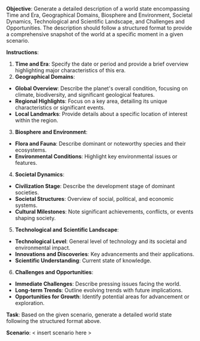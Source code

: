 **Objective**: Generate a detailed description of a world state encompassing Time and Era, Geographical Domains, Biosphere and Environment, Societal Dynamics, Technological and Scientific Landscape, and Challenges and Opportunities. The description should follow a structured format to provide a comprehensive snapshot of the world at a specific moment in a given scenario.

**Instructions**:

1. **Time and Era**: Specify the date or period and provide a brief overview highlighting major characteristics of this era.
2. **Geographical Domains**:

* **Global Overview**: Describe the planet's overall condition, focusing on climate, biodiversity, and significant geological features.
*  **Regional Highlights**: Focus on a key area, detailing its unique characteristics or significant events.
* **Local Landmarks**: Provide details about a specific location of interest within the region.
3. **Biosphere and Environment**:

- **Flora and Fauna**: Describe dominant or noteworthy species and their ecosystems.
- **Environmental Conditions**: Highlight key environmental issues or features.

4. **Societal Dynamics**:

* **Civilization Stage**: Describe the development stage of dominant societies.
* **Societal Structures**: Overview of social, political, and economic systems.
* **Cultural Milestones**: Note significant achievements, conflicts, or events shaping society.

5. **Technological and Scientific Landscape**:

- **Technological Level**: General level of technology and its societal and environmental impact.
- **Innovations and Discoveries**: Key advancements and their applications.
- **Scientific Understanding**: Current state of knowledge.

6. **Challenges and Opportunities**:

- **Immediate Challenges**: Describe pressing issues facing the world.
- **Long-term Trends**: Outline evolving trends with future implications.
- **Opportunities for Growth**: Identify potential areas for advancement or exploration.

**Task**: Based on the given scenario, generate a detailed world state following the structured format above.

**Scenario**: < insert scenario here >